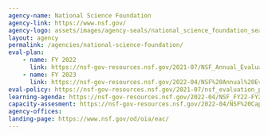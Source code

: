 ```yaml
---
agency-name: National Science Foundation
agency-link: https://www.nsf.gov/
agency-logo: assets/images/agency-seals/national_science_foundation_seal.png
layout: agency
permalink: /agencies/national-science-foundation/ 
eval-plan:
    - name: FY 2022
      link: https://nsf-gov-resources.nsf.gov/2021-07/NSF_Annual_Evaluation_Plan_FY22.pdf
    - name: FY 2023
      link: https://nsf-gov-resources.nsf.gov/2022-04/NSF%20Annual%20Evaluation%20Plan%20FY2023%20Final.pdf
eval-policy: https://nsf-gov-resources.nsf.gov/2021-07/nsf_evaluation_policy_september_2020_0.pdf
learning-agenda: https://nsf-gov-resources.nsf.gov/2022-04/NSF_FY22-FY26%20Learning%20Agenda%20Final.pdf
capacity-assesment: https://nsf-gov-resources.nsf.gov/2022-04/NSF%20Capacity%20Assessment%20Report%20Final%20March%202022.pdf
agency-offices:
landing-page: https://www.nsf.gov/od/oia/eac/
---
```

